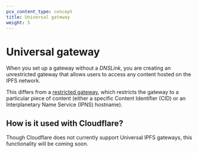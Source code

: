```yaml
---
pcx_content_type: concept
title: Universal gateway
weight: 5
---
```


# Universal gateway

When you set up a gateway without a _DNSLink_, you are creating an unrestricted gateway that allows users to access any content hosted on the IPFS network.

This differs from a [restricted gateway](/web3/ipfs-gateway/concepts/dnslink/), which restricts the gateway to a particular piece of content (either a specific Content Identifier (CID) or an Interplanetary Name Service (IPNS) hostname).

## How is it used with Cloudflare?

Though Cloudflare does not currently support Universal IPFS gateways, this functionality will be coming soon.
